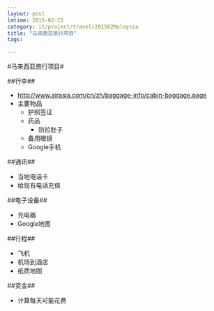 ```yaml
---
layout: post
lmtime: 2015-02-15
category: it/project/travel/201502Malaysia
title: "马来西亚旅行项目"
tags: 

---
```

#马来西亚旅行项目#



##行李##
* http://www.airasia.com/cn/zh/baggage-info/cabin-baggage.page
* 主要物品
  * 护照签证
  * 药品
    * 防拉肚子
  * 备用眼镜
  * Google手机



##通讯##
* 当地电话卡
* 给现有电话充值



##电子设备##
* 充电器
* Google地图



##行程##
* 飞机
* 机场到酒店
* 纸质地图



##资金##
* 计算每天可能花费
